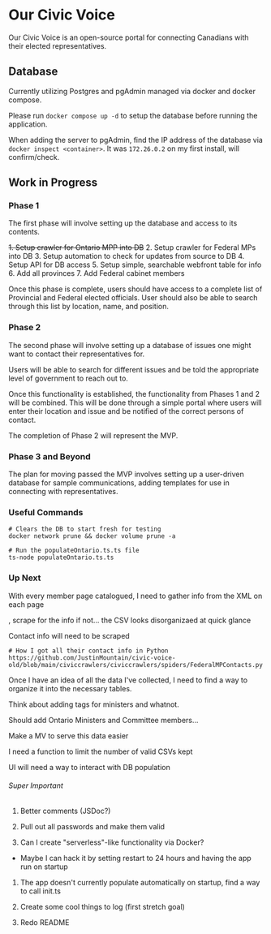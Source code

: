 # Our Civic Voice

Our Civic Voice is an open-source portal for connecting Canadians with their elected representatives. 

## Database

Currently utilizing Postgres and pgAdmin managed via docker and docker compose. 

Please run `docker compose up -d` to setup the database before running the application.

When adding the server to pgAdmin, find the IP address of the database via `docker inspect <container>`. It was `172.26.0.2` on my first install, will confirm/check.

## Work in Progress

### Phase 1

The first phase will involve setting up the database and access to its contents. 

~~1. Setup crawler for Ontario MPP into DB~~
2. Setup crawler for Federal MPs into DB
3. Setup automation to check for updates from source to DB
4. Setup API for DB access
5. Setup simple, searchable webfront table for info
6. Add all provinces
7. Add Federal cabinet members

Once this phase is complete, users should have access to a complete list of Provincial and Federal elected officials. User should also be able to search through this list by location, name, and position. 

### Phase 2

The second phase will involve setting up a database of issues one might want to contact their representatives for. 

Users will be able to search for different issues and be told the appropriate level of government to reach out to. 

Once this functionality is established, the functionality from Phases 1 and 2 will be combined. This will be done through a simple portal where users will enter their location and issue and be notified of the correct persons of contact. 

The completion of Phase 2 will represent the MVP.

### Phase 3 and Beyond

The plan for moving passed the MVP involves setting up a user-driven database for sample communications, adding templates for use in connecting with representatives. 

### Useful Commands

```
# Clears the DB to start fresh for testing
docker network prune && docker volume prune -a
```

```
# Run the populateOntario.ts.ts file
ts-node populateOntario.ts.ts
```

### Up Next

With every member page catalogued, I need to gather info from the XML on each page

, scrape for the info if not... the CSV looks disorganizaed at quick glance

Contact info will need to be scraped

```
# How I got all their contact info in Python
https://github.com/JustinMountain/civic-voice-old/blob/main/civiccrawlers/civiccrawlers/spiders/FederalMPContacts.py
```

Once I have an idea of all the data I've collected, I need to find a way to organize it into the necessary tables.

Think about adding tags for ministers and whatnot.

Should add Ontario Ministers and Committee members...

Make a MV to serve this data easier

I need a function to limit the number of valid CSVs kept

UI will need a way to interact with DB population

###### Super Important

1. Better comments (JSDoc?)
1. Pull out all passwords and make them valid

1. Can I create "serverless"-like functionality via Docker?
 - Maybe I can hack it by setting restart to 24 hours and having the app run on startup

1. The app doesn't currently populate automatically on startup, find a way to call init.ts

1. Create some cool things to log (first stretch goal)
1. Redo README
